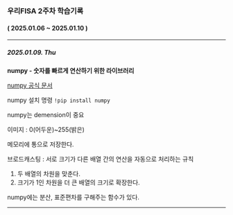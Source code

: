 ### 우리FISA 2주차 학습기록
#### ( 2025.01.06 ~ 2025.01.10 )
***
##### 2025.01.09. Thu
**numpy - 숫자를 빠르게 연산하기 위한 라이브러리**

[numpy 공식 문서](https://numpy.org/doc/stable/reference/index.html)

numpy 설치 명령
``` !pip install numpy ```

numpy는 demension이 중요

이미지 : 0(어두운)~255(밝은)

메모리에 통으로 저장한다.

브로드캐스팅 : 서로 크기가 다른 배열 간의 연산을 자동으로 처리하는 규칙
1. 두 배열의 차원을 맞춘다.
2. 크기가 1인 차원을 더 큰 배열의 크기로 확장한다.

numpy에는 분산, 표준편차를 구해주는 함수가 있다.

***